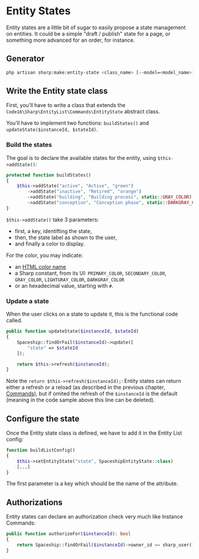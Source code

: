 # Entity States

Entity states are a little bit of sugar to easily propose a state management on entities. It could be a simple "draft / publish" state for a page, or something more advanced for an order, for instance.

## Generator

```bash
php artisan sharp:make:entity-state <class_name> [--model=<model_name>]
```

## Write the Entity state class

First, you'll have to write a class that extends the `Code16\Sharp\EntityList\Commands\EntityState` abstract class.

You'll have to implement two functions: `buildStates()` and `updateState($instanceId, $stateId)`.


### Build the states

The goal is to declare the available states for the entity, using `$this->addState()`:

```php
protected function buildStates()
{
    $this->addState("active", "Active", "green")
        ->addState("inactive", "Retired", "orange")
        ->addState("building", "Building process", static::GRAY_COLOR)
        ->addState("conception", "Conception phase", static::DARKGRAY_COLOR);
}
```

`$this->addState()` take 3 parameters:

- first, a key, identifting the state,
- then, the state label as shown to the user,
- and finally a color to display.

For the color, you may indicate:

- an [HTML color name](https://www.w3schools.com/colors/colors_names.asp)
- a Sharp constant, from its UI: `PRIMARY_COLOR`, `SECONDARY_COLOR`, `GRAY_COLOR`, `LIGHTGRAY_COLOR`, `DARKGRAY_COLOR`
- or an hexadecimal value, starting with `#`.


### Update a state

When the user clicks on a state to update it, this is the functional code called.

```php
public function updateState($instanceId, $stateId)
{
    Spaceship::findOrFail($instanceId)->update([
        "state" => $stateId
    ]);

    return $this->refresh($instanceId);
}
```

Note the `return $this->refresh($instanceId);`: Entity states can return either a refresh or a reload (as described in the previous chapter, [Commands](commands.md)), but if omited the refresh of the `$instanceId` is the default (meaning in the code sample above this line can be deleted).


## Configure the state

Once the Entity state class is defined, we have to add it in the Entity List config:

```php
function buildListConfig()
{
    $this->setEntityState("state", SpaceshipEntityState::class)
    [...]
}
```

The first parameter is a key which should be the name of the attribute.

## Authorizations

Entity states can declare an authorization check very much like Instance Commands:

```php
public function authorizeFor($instanceId): bool 
{
    return Spaceship::findOrFail($instanceId)->owner_id == sharp_user()->id;
}
```


